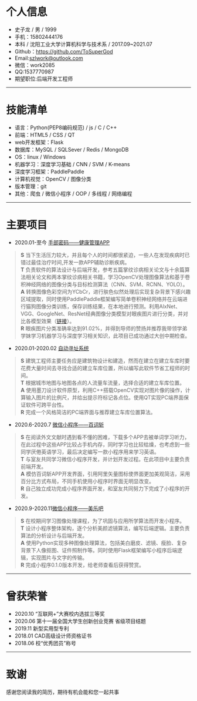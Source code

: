 # 个人信息
+ 史子龙 / 男 / 1999  
+ 手机：15802444176   
+ 本科 / 沈阳工业大学计算机科学与技术系 / 2017.09~2021.07   
+ Github：https://github.com/ToSuperGod  
+ Email:<szlwork@outlook.com>    
+ 微信：work2085     
+ QQ:1537770987 
+ 期望职位:后端开发工程师  
---
# 技能清单
+ 语言：Python(PEP8编码规范) / js / C / C++    
+ 前端：HTML5 / CSS / QT  
+ web开发框架：Flask
+ 数据库：MySQL / SQLSever / Redis / MongoDB  
+ OS：linux / Windows 
+ 机器学习：深度学习基础 / CNN / SVM / K-means    
+ 深度学习框架：PaddlePaddle  
+ 计算机视觉：OpenCV / 图像分类   
+ 版本管理：git  
+ 其他：爬虫 / 微信小程序 / OOP / 多线程 / 网络编程   
---
# 主要项目

+ 2020.01-至今 [手部密码——健康管理APP](https://github.com/ToSuperGod/Passion/tree/Palmprint)
> **S** 当下生活压力较大，并且每个人的时间都很紧迫，一些人在发现疾病时已错过最佳治疗时间,开发一款APP辅助诊断疾病。  
> **T** 负责软件的算法设计与后端开发，参考五篇掌纹诊病相关论文与十余篇算法相关论文和两本掌纹诊病相关书籍，学习OpenCV处理图像算法和基于卷积神经网络的图像分类与目标检测算法（CNN、SVM、RCNN、YOLO）。  
> **A** 转换图像色彩空间为YCbCr，进行肤色似然处理后实现复杂背景下感兴趣区域提取，同时使用PaddlePaddle框架编写简单卷积神经网络并在云端进行猫狗图像分类训练，保存训练结果，在本地进行预测。利用AlxNet、VGG、GoogleNet、ResNet经典图像分类模型对眼疾图片进行分类，并对比各模型效果（[链接](https://github.com/ToSuperGod/Passion/tree/Paddled)）。  
> **R** 眼疾图片分类准确率达到91.02%，并得到导师的赞扬并推荐我带领学弟学妹学习机器学习与深度学习相关知识，此项目已成功通过大创中期检查。  

+ 2020.01-2020.02 [自动寻址系统](https://github.com/ToSuperGod/Passion/tree/master/Qt_find_three)   
> **S** 建筑工程师主要任务应是建筑物设计和建造，然而在建立在建立车库时要花费大量时间去寻找合适的建立车库位置，所以编写此软件节省工程师的时间。   
> **T** 根据城市地图与地图各点的人流量车流量，选择合适的建立车库位置。   
> **A** 使用墨刀设计软件原型，利用C++搭载OpenCV实现对图片像的操作，计算输入图片的比例尺，并给出提示符标记各点位。使用QT实现PC端界面保证软件可跨平台性。     
> **R** 完成一个风格简洁的PC端界面与推荐建立车库位置算法。   

+ 2020.6-2020.7 [微信小程序——百词斩](https://github.com/ToSuperGod/Passion/tree/weChat)
> **S** 在阅读外文文献时遇到看不懂的困难，下载多个APP去被单词学习听力，在此过程中这些APP比较占手机内存，同时学习也比较枯燥，也考虑到一些同学厌倦英语学习，最后决定编写一款小程序用来学习英语。   
> **T** 与室友共同学习微信小程序开发，并计划开发过程。在此项目中主要负责前端开发。   
> **A** 模仿百词斩APP开发界面，引用阿里矢量图标使界面更加美观简洁，采用百分比方式布局，不同手机使用小程序时界面无明显改变。   
> **R** 自己独立成功完成小程序界面开发，和室友共同努力下完成了小程序的开发。   

+ 2020.9-2020.11[微信小程序——美乐吧](https://github.com/ToSuperGod/MLB/tree/main/MLB-0.1.0)  
> **S** 在校期间学习图像处理课程，为了巩固与应用所学算法而开发小程序。   
> **T** 设计小程序整体架构，逐个分析美颜滤镜算法，编写后端逻辑。主要负责算法的分析设计与后端开发。   
> **A** 使用Python实现多种图像处理算法，包括美白磨皮、滤镜、瘦脸、复杂背景下人像抠图、证件照制作等。同时使用Flask框架编写小程序后端逻辑，实现图片与文字的传输。   
> **R** 完成小程序0.1.0版本开发，给老师查看后获得赞赏。   

---
# 曾获荣誉
+ 2020.10 “互联网+”大赛校内选拔三等奖
+ 2020.06 第十一届全国大学生创新创业竞赛 省级项目结题 
+ 2019.11 新型实用型专利   
+ 2018.01 CAD高级设计师资格证书   
+ 2018.06 校“优秀团员”称号    
---
# 致谢
感谢您阅读我的简历，期待有机会能和您一起共事
